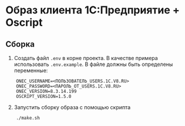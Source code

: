 # Образ клиента 1С:Предприятие + Oscript

## Сборка 

1. Создать файл `.env` в корне проекта. В качестве примера использовать `.env.example`. В файле должны быть определены переменные:
```
    ONEC_USERNAME=<ПОЛЬЗОВАТЕЛЬ_USERS.1C.V8.RU>
    ONEC_PASSWORD=<ПАРОЛЬ_ОТ_USERS.1C.V8.RU>
    ONEC_VERSION=8.3.14.199
    OSCRIPT_VERSION=1.5.0
```
2. Запустить сборку образа с помощью скрипта

```
    ./make.sh
```
